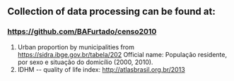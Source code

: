 ## Collection of data processing can be found at:
### https://github.com/BAFurtado/censo2010

1. Urban proportion by municipalities from https://sidra.ibge.gov.br/tabela/202 
Official name: População residente, por sexo e situação do domicílio (2000, 2010).
2. IDHM -- quality of life index: http://atlasbrasil.org.br/2013

 
